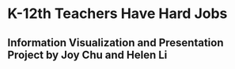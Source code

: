 # K-12th Teachers Have Hard Jobs 
## Information Visualization and Presentation Project by Joy Chu and Helen Li